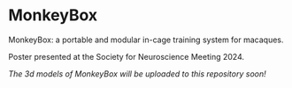 # MonkeyBox
MonkeyBox: a portable and modular in-cage training system for macaques.

Poster presented at the Society for Neuroscience Meeting 2024.

_The 3d models of MonkeyBox will be uploaded to this repository soon!_
